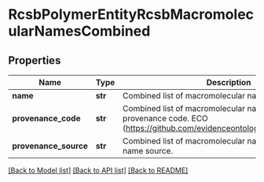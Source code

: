 # RcsbPolymerEntityRcsbMacromolecularNamesCombined

## Properties
Name | Type | Description | Notes
------------ | ------------- | ------------- | -------------
**name** | **str** | Combined list of macromolecular names. | [optional] 
**provenance_code** | **str** | Combined list of macromolecular names associated provenance code.   ECO (https://github.com/evidenceontology/evidenceontology) | [optional] 
**provenance_source** | **str** | Combined list of macromolecular names associated name source. | [optional] 

[[Back to Model list]](../README.md#documentation-for-models) [[Back to API list]](../README.md#documentation-for-api-endpoints) [[Back to README]](../README.md)


